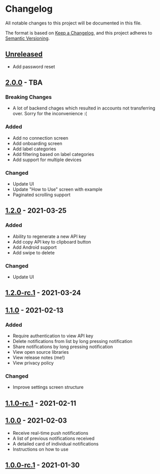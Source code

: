 # Changelog
All notable changes to this project will be documented in this file.

The format is based on [Keep a Changelog](https://keepachangelog.com/en/1.0.0/),
and this project adheres to [Semantic Versioning](https://semver.org/spec/v2.0.0.html).

## [Unreleased]
- Add password reset

## [2.0.0] - TBA
### Breaking Changes
- A lot of backend chages which resulted in accounts not transferring over. Sorry for the inconvenience :(

### Added
- Add no connection screen
- Add onboarding screen
- Add label categories
- Add filtering based on label categories
- Add support for multiple devices

### Changed
- Update UI
- Update "How to Use" screen with example
- Paginated scrolling support

## [1.2.0] - 2021-03-25
### Added
- Ability to regenerate a new API key
- Add copy API key to clipboard button
- Add Android support
- Add swipe to delete

### Changed
- Update UI

## [1.2.0-rc.1] - 2021-03-24

## [1.1.0] - 2021-02-13
### Added
- Require authentication to view API key
- Delete notifications from list by long pressing notification
- Share notifications by long pressing notification
- View open source libraries
- View release notes (me!)
- View privacy policy

### Changed
- Improve settings screen structure

## [1.1.0-rc.1] - 2021-02-11

## [1.0.0] - 2021-02-03
- Receive real-time push notifications
- A list of previous notifications received
- A detailed card of individual notifications
- Instructions on how to use
## [1.0.0-rc.1] - 2021-01-30

[Unreleased]: https://github.com/adriancleung/pushie/compare/v2.0.0...HEAD

[2.0.0]: https://github.com/adriancleung/pushie/compare/v1.2.0...v2.0.0
[1.2.0]: https://github.com/adriancleung/pushie/compare/v1.1.0...v1.2.0
[1.1.0]: https://github.com/adriancleung/pushie/compare/v1.0.0...v1.1.0
[1.0.0]: https://github.com/adriancleung/pushie/compare/eb5fe526ca94983854c772a9fdd8d360ab30d1d2...v1.0.0

[1.2.0-rc.1]: https://github.com/adriancleung/pushie/compare/v1.1.0...v1.2.0-rc.1
[1.1.0-rc.1]: https://github.com/adriancleung/pushie/compare/v1.0.0...v1.1.0-rc.1
[1.0.0-rc.1]: https://github.com/adriancleung/pushie/releases/tag/v1.0.0-rc.1
